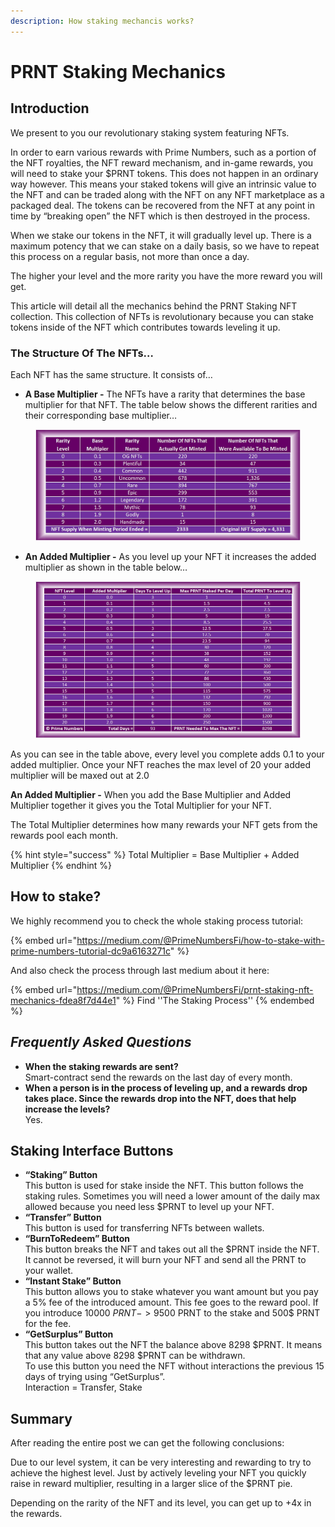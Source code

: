 ```yaml
---
description: How staking mechancis works?
---
```


# PRNT Staking Mechanics

## Introduction <a href="#id-5932" id="id-5932"></a>

We present to you our revolutionary staking system featuring NFTs.

In order to earn various rewards with Prime Numbers, such as a portion of the NFT royalties, the NFT reward mechanism, and in-game rewards, you will need to stake your $PRNT tokens. This does not happen in an ordinary way however. This means your staked tokens will give an intrinsic value to the NFT and can be traded along with the NFT on any NFT marketplace as a packaged deal. The tokens can be recovered from the NFT at any point in time by “breaking open” the NFT which is then destroyed in the process.

When we stake our tokens in the NFT, it will gradually level up. There is a maximum potency that we can stake on a daily basis, so we have to repeat this process on a regular basis, not more than once a day.

The higher your level and the more rarity you have the more reward you will get.

This article will detail all the mechanics behind the PRNT Staking NFT collection. This collection of NFTs is revolutionary because you can stake tokens inside of the NFT which contributes towards leveling it up.

### The Structure Of The NFTs… <a href="#d7e3" id="d7e3"></a>

Each NFT has the same structure. It consists of…

* **A Base Multiplier -** The NFTs have a rarity that determines the base multiplier for that NFT. The table below shows the different rarities and their corresponding base multiplier…

<figure><img src="../../.gitbook/assets/image (12).png" alt=""><figcaption></figcaption></figure>

* **An Added Multiplier -** As you level up your NFT it increases the added multiplier as shown in the table below…

<figure><img src="../../.gitbook/assets/image (11).png" alt=""><figcaption></figcaption></figure>

As you can see in the table above, every level you complete adds 0.1 to your added multiplier. Once your NFT reaches the max level of 20 your added multiplier will be maxed out at 2.0

**An Added Multiplier -** When you add the Base Multiplier and Added Multiplier together it gives you the Total Multiplier for your NFT.&#x20;

The Total Multiplier determines how many rewards your NFT gets from the rewards pool each month.

{% hint style="success" %}
Total Multiplier = Base Multiplier + Added Multiplier
{% endhint %}

## How to stake? <a href="#id-21ca" id="id-21ca"></a>

We highly recommend you to check the whole staking process tutorial:

{% embed url="https://medium.com/@PrimeNumbersFi/how-to-stake-with-prime-numbers-tutorial-dc9a6163271c" %}

And also check the process through last medium about it here:

{% embed url="https://medium.com/@PrimeNumbersFi/prnt-staking-nft-mechanics-fdea8f7d44e1" %}
Find ''The Staking Process''
{% endembed %}

## _Frequently Asked Questions_ <a href="#a7be" id="a7be"></a>

* **When the staking rewards are sent?**\
  Smart-contract send the rewards on the last day of every month.
* **When a person is in the process of leveling up, and a rewards drop takes place. Since the rewards drop into the NFT, does that help increase the levels?**\
  Yes.

## Staking Interface Buttons <a href="#id-9afb" id="id-9afb"></a>

* **“Staking” Button**\
  This button is used for stake inside the NFT. This button follows the staking rules. Sometimes you will need a lower amount of the daily max allowed because you need less $PRNT to level up your NFT.
* **“Transfer” Button**\
  This button is used for transferring NFTs between wallets.
* **“BurnToRedeem” Button**\
  This button breaks the NFT and takes out all the $PRNT inside the NFT.\
  It cannot be reversed, it will burn your NFT and send all the PRNT to your wallet.
* **“Instant Stake” Button**\
  This button allows you to stake whatever you want amount but you pay a 5% fee of the introduced amount. This fee goes to the reward pool. If you introduce 10000 $PRNT -> 9500$ PRNT to the stake and 500$ PRNT for the fee.
* **“GetSurplus” Button**\
  This button takes out the NFT the balance above 8298 $PRNT. It means that any value above 8298 $PRNT can be withdrawn.\
  To use this button you need the NFT without interactions the previous 15 days of trying using “GetSurplus”.\
  Interaction = Transfer, Stake

## Summary <a href="#id-04fc" id="id-04fc"></a>

After reading the entire post we can get the following conclusions:

Due to our level system, it can be very interesting and rewarding to try to achieve the highest level. Just by actively leveling your NFT you quickly raise in reward multiplier, resulting in a larger slice of the $PRNT pie.

Depending on the rarity of the NFT and its level, you can get up to +4x in the rewards.

